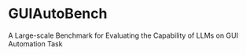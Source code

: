 # GUIAutoBench
A Large-scale Benchmark for Evaluating the Capability of LLMs on GUI Automation Task
